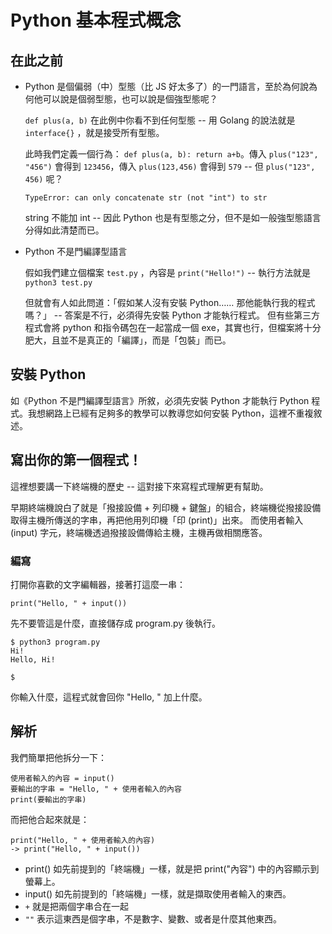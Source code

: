# Python 基本程式概念
## 在此之前
- Python 是個偏弱（中）型態（比 JS 好太多了）的一門語言，至於為何說為何他可以說是個弱型態，也可以說是個強型態呢？
  
  `def plus(a, b)` 在此例中你看不到任何型態 -- 用 Golang 的說法就是 `interface{}` ，就是接受所有型態。

  此時我們定義一個行為： `def plus(a, b): return a+b`。傳入 `plus("123", "456")` 會得到 `123456`，傳入 `plus(123,456)` 會得到 `579` -- 但 `plus("123", 456)` 呢？

      TypeError: can only concatenate str (not "int") to str

  string 不能加 int -- 因此 Python 也是有型態之分，但不是如一般強型態語言分得如此清楚而已。
    
- Python 不是門編譯型語言
  
  假如我們建立個檔案 `test.py` ，內容是 `print("Hello!")` -- 執行方法就是 `python3 test.py`
  
  但就會有人如此問道：「假如某人沒有安裝 Python…… 那他能執行我的程式嗎？」 -- 答案是不行，必須得先安裝 Python 才能執行程式。
  但有些第三方程式會將 python 和指令碼包在一起當成一個 exe，其實也行，但檔案將十分肥大，且並不是真正的「編譯」，而是「包裝」而已。

## 安裝 Python
如《Python 不是門編譯型語言》所敘，必須先安裝 Python 才能執行 Python 程式。我想網路上已經有足夠多的教學可以教導您如何安裝 Python，這裡不重複敘述。

## 寫出你的第一個程式！


這裡想要講一下終端機的歷史 -- 這對接下來寫程式理解更有幫助。

早期終端機說白了就是「撥接設備 + 列印機 + 鍵盤」的組合，終端機從撥接設備取得主機所傳送的字串，再把他用列印機「印 (print)」出來。
而使用者輸入 (input) 字元，終端機透過撥接設備傳給主機，主機再做相關應答。

### 編寫
打開你喜歡的文字編輯器，接著打這麼一串：

    print("Hello, " + input())
    
先不要管這是什麼，直接儲存成 program.py 後執行。

    $ python3 program.py
    Hi!
    Hello, Hi!
    
    $

你輸入什麼，這程式就會回你 "Hello, " 加上什麼。

## 解析
我們簡單把他拆分一下：

    使用者輸入的內容 = input()
    要輸出的字串 = "Hello, " + 使用者輸入的內容
    print(要輸出的字串)
    
而把他合起來就是：

    print("Hello, " + 使用者輸入的內容)
    -> print("Hello, " + input())
    
- print() 如先前提到的「終端機」一樣，就是把 print("內容") 中的內容顯示到螢幕上。
- input() 如先前提到的「終端機」一樣，就是擷取使用者輸入的東西。
- `+` 就是把兩個字串合在一起
- `""` 表示這東西是個字串，不是數字、變數、或者是什麼其他東西。


